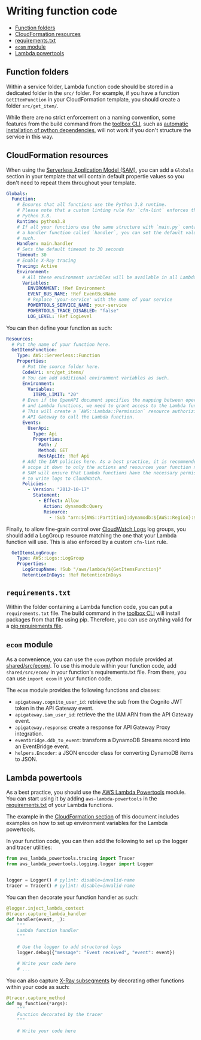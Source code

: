 Writing function code
=====================

* [Function folders](#function-folders)
* [CloudFormation resources](#cloudformation-resources)
* [requirements.txt](#requirementstxt)
* [`ecom` module](#ecom-module)
* [Lambda powertools](#lambda-powertools)

## Function folders

Within a service folder, Lambda function code should be stored in a dedicated folder in the `src/` folder. For example, if you have a function `GetItemFunction` in your CloudFormation template, you should create a folder `src/get_item/`.

While there are no strict enforcement on a naming convention, some features from the build command from the [toolbox CLI](toolbox.md), such as [automatic installation of python dependencies](#requirementstxt), will not work if you don't structure the service in this way.

## CloudFormation resources

When using the [Serverless Application Model (SAM)](https://aws.amazon.com/serverless/sam/), you can add a `Globals` section in your template that will contain default propertie values so you don't need to repeat them throughout your template. 

```yaml
Globals:
  Function:
    # Ensures that all functions use the Python 3.8 runtime.
    # Please note that a custom linting rule for `cfn-lint` enforces the use of
    # Python 3.8.
    Runtime: python3.8
    # If all your functions use the same structure with `main.py` containing
    # a handler function called `handler`, you can set the default value as
    # such.
    Handler: main.handler
    # Sets the default timeout to 30 seconds
    Timeout: 30
    # Enable X-Ray tracing
    Tracing: Active
    Environment:
      # All these environment variables will be available in all Lambda functions
      Variables:
        ENVIRONMENT: !Ref Environment
        EVENT_BUS_NAME: !Ref EventBusName
        # Replace 'your-service' with the name of your service
        POWERTOOLS_SERVICE_NAME: your-service
        POWERTOOLS_TRACE_DISABLED: "false"
        LOG_LEVEL: !Ref LogLevel
```

You can then define your function as such:

```yaml
Resources:
  # Put the name of your function here.
  GetItemsFunction:
    Type: AWS::Serverless::Function
    Properties:
      # Put the source folder here.
      CodeUri: src/get_items/
      # You can add additional environment variables as such.
      Environment:
        Variables:
          ITEMS_LIMIT: "20"
      # Even if the OpenAPI document specifies the mapping between operations
      # and Lambda functions, we need to grant access to the Lambda function.
      # This will create a `AWS::Lambda::Permission` resource authorizing the
      # API Gateway to call the Lambda function.
      Events:
        UserApi:
          Type: Api
          Properties:
            Path: /
            Method: GET
            RestApiId: !Ref Api
      # Add the IAM policies here. As a best practice, it is recommended to
      # scope it down to only the actions and resources your function needs.
      # SAM will ensure that Lambda functions have the necessary permissions
      # to write logs to CloudWatch.
      Policies:
        - Version: "2012-10-17"
          Statement:
            - Effect: Allow
              Action: dynamodb:Query
              Resource:
                - !Sub "arn:${AWS::Partition}:dynamodb:${AWS::Region}:${AWS::AccountId}:table/${Table}"
```

Finally, to allow fine-grain control over [CloudWatch Logs](https://docs.aws.amazon.com/AmazonCloudWatch/latest/logs/WhatIsCloudWatchLogs.html) log groups, you should add a LogGroup resource matching the one that your Lambda function will use. This is also enforced by a custom `cfn-lint` rule.

```yaml
  GetItemsLogGroup:
    Type: AWS::Logs::LogGroup
    Properties:
      LogGroupName: !Sub "/aws/lambda/${GetItemsFunction}"
      RetentionInDays: !Ref RetentionInDays
```

## `requirements.txt`

Within the folder containing a Lambda function code, you can put a `requirements.txt` file. The build command in the [toolbox CLI](toolbox.md) will install packages from that file using pip. Therefore, you can use anything valid for a [pip requirements file](https://pip.readthedocs.io/en/latest/reference/pip_install/#requirements-file-format).

## `ecom` module

As a convenience, you can use the `ecom` python module provided at [shared/src/ecom/](../shared/src/ecom/). To use this module within your function code, add `shared/src/ecom/` in your function's requirements.txt file. From there, you can use `import ecom` in your function code.

The `ecom` module provides the following functions and classes:

* `apigateway.cognito_user_id`: retrieve the sub from the Cognito JWT token in the API Gateway event.
* `apigateway.iam_user_id`: retrieve the the IAM ARN from the API Gateway event.
* `apigateway.response`: create a response for API Gateway Proxy integration.
* `eventbridge.ddb_to_event`: transform a DynamoDB Streams record into an EventBridge event.
* `helpers.Encoder`: a JSON encoder class for converting DynamoDB items to JSON.

## Lambda powertools

As a best practice, you should use the [AWS Lambda Powertools](https://github.com/awslabs/aws-lambda-powertools/tree/develop/python) module. You can start using it by adding `aws-lambda-powertools` in the [requirements.txt](#requirementstxt) of your Lambda functions.

The example in the [CloudFormation section](#cloudformation-resources) of this document includes examples on how to set up environment variables for the Lambda powertools.

In your function code, you can then add the following to set up the logger and tracer utilities:

```python
from aws_lambda_powertools.tracing import Tracer
from aws_lambda_powertools.logging.logger import Logger


logger = Logger() # pylint: disable=invalid-name
tracer = Tracer() # pylint: disable=invalid-name
```

You can then decorate your function handler as such:

```python
@logger.inject_lambda_context
@tracer.capture_lambda_handler
def handler(event, _):
    """
    Lambda function handler
    """

    # Use the logger to add structured logs
    logger.debug({"message": "Event received", "event": event})

    # Write your code here
    # ...
```

You can also capture [X-Ray subsegments](https://docs.aws.amazon.com/xray/latest/devguide/xray-concepts.html#xray-concepts-subsegments) by decorating other functions within your code as such:

```python
@tracer.capture_method
def my_function(*args):
    """
    Function decorated by the tracer
    """

    # Write your code here
```